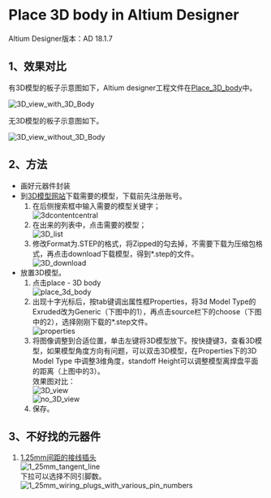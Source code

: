 # Place 3D body in Altium Designer

Altium Designer版本：AD 18.1.7

## 1、效果对比

有3D模型的板子示意图如下，Altium designer工程文件在[Place_3D_body](./PrjPCB)中。

![3D_view_with_3D_Body](./img/3D_view_with_3D_Body.png)  

无3D模型的板子示意图如下。  

![3D_view_without_3D_Body](./img/3D_view_without_3D_Body.png)  

## 2、方法

- 画好元器件封装
- 到[3D模型网站](http://www.3dcontentcentral.com/)下载需要的模型，下载前先注册账号。  
  1. 在后侧搜索框中输入需要的模型关键字；  
  ![3dcontentcentral](./img/3dcontentcentral.png)  
  2. 在出来的列表中，点击需要的模型；  
  ![3D_list](./img/3D_list.png)  
  3. 修改Format为.STEP的格式，将Zipped的勾去掉，不需要下载为压缩包格式，再点击download下载模型，得到*.step的文件。  
  ![3D_download](./img/3D_download.png)  
- 放置3D模型。
  1. 点击place - 3D body  
  ![place_3d_body](./img/place_3d_body.png)  
  2. 出现十字光标后，按tab键调出属性框Properties，将3d Model Type的Exruded改为Generic（下图中的1），再点击source栏下的choose（下图中的2），选择刚刚下载的*.step文件。  
  ![properties](./img/properties.png)  
  3. 将图像调整到合适位置，单击左键将3D模型放下。按快捷键3，查看3D模型，如果模型角度方向有问题，可以双击3D模型，在Properties下的3D Model Type 中调整3维角度，standoff Height可以调整模型离焊盘平面的距离（上图中的3）。  
  效果图对比：  
  ![3D_view](./img/3D_view.png)  
  ![no_3D_view](./img/no_3D_view.png)  
  4. 保存。
  
## 3、不好找的元器件

  1. [1.25mm间距的接线插头](https://www.3dcontentcentral.cn/secure/Download-Partner-Model.aspx?partner=TraceParts&name=W%c3%9cRTH+ELEKTRONIK+-+ELECTROMECHANICAL+COMPONENTS+-+WTB-Wire+to+Board+-+Wire+to+Board+-+1.25+mm+-+PCB&lang=zh&catalogid=10831&id=601662&parturl=https%3a%2f%2fwww.traceparts.com%2fels%2f3dcc%2fgoto%3fProduct%3d10-05032015-067692%26configuratorType%3dtable%26showBomFields%3dtrue%26showSlides%3d3Dviewer%2cPictures%2cDimensionDrawings%2cECAD%26tp_p1%3d%7b1%7d)  
  ![1_25mm_tangent_line](./img/1_25mm_tangent_line.png)  
  下拉可以选择不同引脚数。  
  ![1_25mm_wiring_plugs_with_various_pin_numbers](./img/1_25mm_wiring_plugs_with_various_pin_numbers.png)
